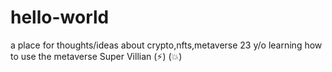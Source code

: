 # hello-world
a place for thoughts/ideas about crypto,nfts,metaverse
23 y/o learning how to use the metaverse
Super Villian (⚡) (💥)

